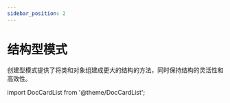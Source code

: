 ```yaml
---
sidebar_position: 2
---
```


# 结构型模式
创建型模式提供了将类和对象组建成更大的结构的方法，同时保持结构的灵活性和高效性。

import DocCardList from '@theme/DocCardList';

<DocCardList />
